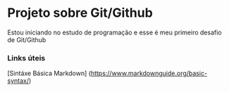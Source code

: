# Projeto sobre Git/Github
Estou iniciando no estudo de programação e esse é meu primeiro desafio de Git/Github

### Links úteis
[Sintáxe Básica Markdown] (https://www.markdownguide.org/basic-syntax/)
